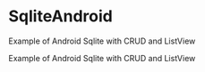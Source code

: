 # SqliteAndroid
Example of Android Sqlite with CRUD and ListView

Example of Android Sqlite with CRUD and ListView
